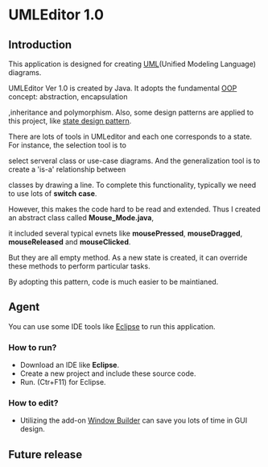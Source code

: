 # UMLEditor 1.0

## Introduction

This application is designed for creating [UML](Unified Modeling Language) diagrams.

UMLEditor Ver 1.0 is created by Java. It adopts the fundamental [OOP] concept: abstraction, encapsulation 

,inheritance and polymorphism. Also, some design patterns are applied to this project, like [state design pattern].

There are lots of tools in UMLeditor and each one corresponds to a state. For instance, the selection tool is to
 
select serveral class or use-case diagrams. And the generalization tool is to create a 'is-a' relationship between
 
classes by drawing a line. To complete this functionality, typically we need to use lots of **switch** **case**. 
 
However, this makes the code hard to be read and extended. Thus I created an abstract class called **Mouse_Mode.java**, 
 
it included several typical evnets like **mousePressed**,  **mouseDragged**, **mouseReleased** and **mouseClicked**. 

But they are all empty method. As a new state is created, it can override these methods to perform particular tasks.

By adopting this pattern, code is much easier to be maintianed.

## Agent

You can use some IDE tools like [Eclipse] to run this application.
 
### How to run?
 
* Download an IDE like **Eclipse**.
* Create a new project and include these source code.
* Run. (Ctr+F11) for Eclipse.
 
### How to edit?
 
* Utilizing the add-on [Window Builder] can save you lots of time in GUI design.
 
## Future release
 
[UML]:http://en.wikipedia.org/wiki/Unified_Modeling_Language
[OOP]:http://en.wikipedia.org/wiki/Object-oriented_programming
[Design Pattern]:http://en.wikipedia.org/wiki/Software_design_pattern
[state design pattern]:http://en.wikipedia.org/wiki/State_pattern
[Eclipse]:http://www.eclipse.org/downloads/
[Window Builder]:http://download.eclipse.org/windowbuilder/WB/release/R201309271200/4.2/
